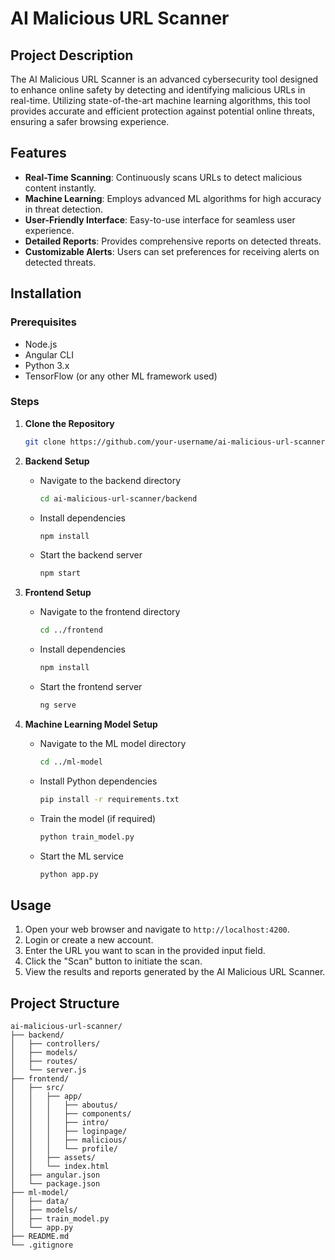 # AI Malicious URL Scanner

## Project Description
The AI Malicious URL Scanner is an advanced cybersecurity tool designed to enhance online safety by detecting and identifying malicious URLs in real-time. Utilizing state-of-the-art machine learning algorithms, this tool provides accurate and efficient protection against potential online threats, ensuring a safer browsing experience.

## Features
- **Real-Time Scanning**: Continuously scans URLs to detect malicious content instantly.
- **Machine Learning**: Employs advanced ML algorithms for high accuracy in threat detection.
- **User-Friendly Interface**: Easy-to-use interface for seamless user experience.
- **Detailed Reports**: Provides comprehensive reports on detected threats.
- **Customizable Alerts**: Users can set preferences for receiving alerts on detected threats.

## Installation

### Prerequisites
- Node.js
- Angular CLI
- Python 3.x
- TensorFlow (or any other ML framework used)

### Steps
1. **Clone the Repository**
    ```bash
    git clone https://github.com/your-username/ai-malicious-url-scanner.git
    ```
2. **Backend Setup**
    - Navigate to the backend directory
        ```bash
        cd ai-malicious-url-scanner/backend
        ```
    - Install dependencies
        ```bash
        npm install
        ```
    - Start the backend server
        ```bash
        npm start
        ```

3. **Frontend Setup**
    - Navigate to the frontend directory
        ```bash
        cd ../frontend
        ```
    - Install dependencies
        ```bash
        npm install
        ```
    - Start the frontend server
        ```bash
        ng serve
        ```

4. **Machine Learning Model Setup**
    - Navigate to the ML model directory
        ```bash
        cd ../ml-model
        ```
    - Install Python dependencies
        ```bash
        pip install -r requirements.txt
        ```
    - Train the model (if required)
        ```bash
        python train_model.py
        ```
    - Start the ML service
        ```bash
        python app.py
        ```

## Usage
1. Open your web browser and navigate to `http://localhost:4200`.
2. Login or create a new account.
3. Enter the URL you want to scan in the provided input field.
4. Click the "Scan" button to initiate the scan.
5. View the results and reports generated by the AI Malicious URL Scanner.

## Project Structure
```plaintext
ai-malicious-url-scanner/
├── backend/
│   ├── controllers/
│   ├── models/
│   ├── routes/
│   └── server.js
├── frontend/
│   ├── src/
│   │   ├── app/
│   │   │   ├── aboutus/
│   │   │   ├── components/
│   │   │   ├── intro/
│   │   │   ├── loginpage/
│   │   │   ├── malicious/
│   │   │   └── profile/
│   │   ├── assets/
│   │   └── index.html
│   ├── angular.json
│   └── package.json
├── ml-model/
│   ├── data/
│   ├── models/
│   ├── train_model.py
│   └── app.py
├── README.md
└── .gitignore
